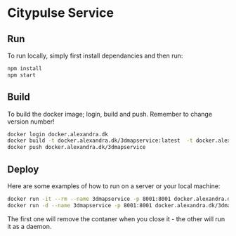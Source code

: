 # Citypulse Service
## Run
To run locally, simply first install dependancies and then run:
```bash
npm install
npm start
```
## Build
To build the docker image; login, build and push. Remember to change version number!
```bash
docker login docker.alexandra.dk
docker build -t docker.alexandra.dk/3dmapservice:latest  -t docker.alexandra.dk/3dmapservice:1.0.0 .
docker push docker.alexandra.dk/3dmapservice
```
## Deploy
Here are some examples of how to run on a server or your local machine:
```bash
docker run -it --rm --name 3dmapservice -p 8001:8001 docker.alexandra.dk/3dmapservice
docker run -d --name 3dmapservice -p 8001:8001 docker.alexandra.dk/3dmapservice
```
The first one will remove the contaner when you close it - the other will run it as a daemon.
